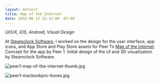 ```yaml
---
layout: default
title: Map of the Internet
date: 2016-06-12 22:12:00 -07:00
---
```


*UI/UX, iOS, Android, Visual Design*

At [Steamclock Software](http://www.steamclock.com/), I worked on the design for the user interface, app icons, and App Store and Play Store assets for Peer 1’s [Map of the Internet](https://itunes.apple.com/ca/app/map-internet-by-peer-1-hosting/id605924222?mt=8&at=11l4FP&ct=steamclockcom). Concept for the app by Peer 1. Initial design of the UI and 3D visualization by Steamclock Software.

![peer1-map-of-the-internet-thumb.jpg](/uploads/peer1-map-of-the-internet-thumb.jpg)

![peer1-macbookpro-itunes.jpg](/uploads/peer1-macbookpro-itunes.jpg)